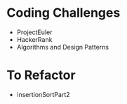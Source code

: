 Coding Challenges
=================

 - ProjectEuler
 - HackerRank
 - Algorithms and Design Patterns



To Refactor 
===========

 - insertionSortPart2
